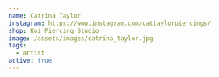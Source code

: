 ```yaml
---
name: Catrina Taylor
instagram: https://www.instagram.com/cattaylorpiercings/
shop: Koi Piercing Studio
image: /assets/images/catrina_taylor.jpg
tags:
  - artist
active: true
---
```

